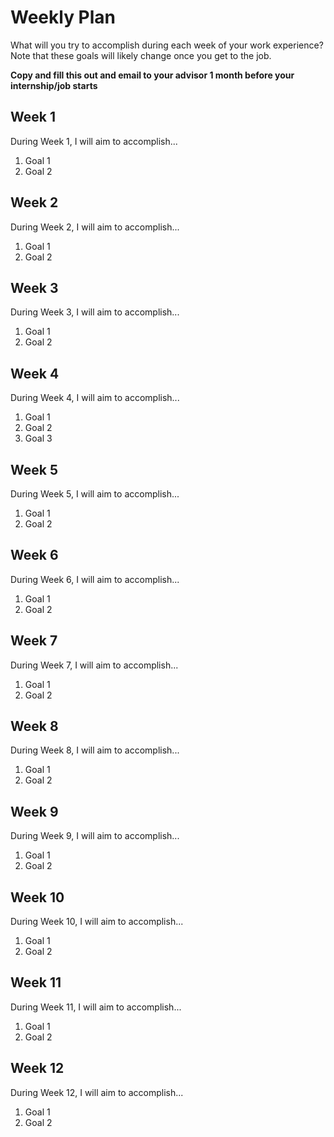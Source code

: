 # Weekly Plan

What will you try to accomplish during each week of your work experience? Note that these goals will likely change once you get to the job.

**Copy and fill this out and email to your advisor 1 month before your internship/job starts**

## Week 1

During Week 1, I will aim to accomplish...

1. Goal 1
2. Goal 2

## Week 2
During Week 2, I will aim to accomplish...

1. Goal 1
2. Goal 2

## Week 3

During Week 3, I will aim to accomplish...

1. Goal 1
2. Goal 2

## Week 4

During Week 4, I will aim to accomplish...

1. Goal 1
2. Goal 2
3. Goal 3

## Week 5

During Week 5, I will aim to accomplish...

1. Goal 1
2. Goal 2

## Week 6

During Week 6, I will aim to accomplish...

1. Goal 1
2. Goal 2

## Week 7

During Week 7, I will aim to accomplish...

1. Goal 1
2. Goal 2

## Week 8

During Week 8, I will aim to accomplish...

1. Goal 1
2. Goal 2

## Week 9

During Week 9, I will aim to accomplish...

1. Goal 1
2. Goal 2

## Week 10

During Week 10, I will aim to accomplish...

1. Goal 1
2. Goal 2

## Week 11

During Week 11, I will aim to accomplish...

1. Goal 1
2. Goal 2

## Week 12

During Week 12, I will aim to accomplish...

1. Goal 1
2. Goal 2
